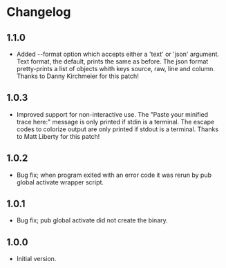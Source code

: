 # Changelog

## 1.1.0

- Added --format option which accepts either a 'text' or 'json' argument. Text format, the default, prints the same as before. The json format pretty-prints a list of objects whith keys source, raw, line and column. Thanks to Danny Kirchmeier for this patch!

## 1.0.3

- Improved support for non-interactive use. The "Paste your minified trace here:" message is only printed if stdin is a terminal. The escape codes to colorize output are only printed if stdout is a terminal. Thanks to Matt Liberty for this patch!

## 1.0.2

- Bug fix; when program exited with an error code it was rerun by pub global activate wrapper script.

## 1.0.1

- Bug fix; pub global activate did not create the binary.

## 1.0.0

- Initial version.
